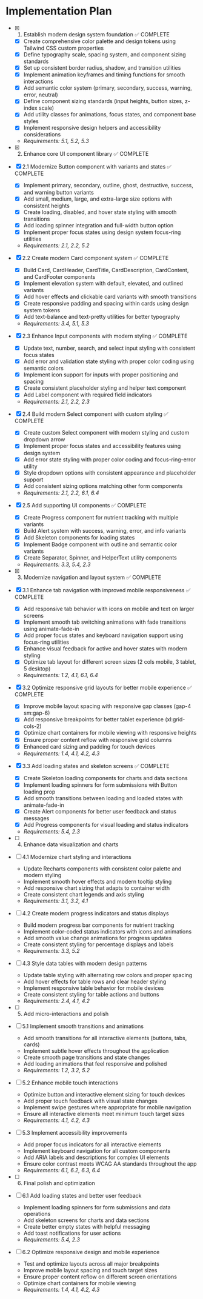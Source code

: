 # Implementation Plan

- [x] 1. Establish modern design system foundation ✅ COMPLETE
  - [x] Create comprehensive color palette and design tokens using Tailwind CSS custom properties
  - [x] Define typography scale, spacing system, and component sizing standards
  - [x] Set up consistent border radius, shadow, and transition utilities
  - [x] Implement animation keyframes and timing functions for smooth interactions
  - [x] Add semantic color system (primary, secondary, success, warning, error, neutral)
  - [x] Define component sizing standards (input heights, button sizes, z-index scale)
  - [x] Add utility classes for animations, focus states, and component base styles
  - [x] Implement responsive design helpers and accessibility considerations
  - _Requirements: 5.1, 5.2, 5.3_

- [x] 2. Enhance core UI component library ✅ COMPLETE

- [x] 2.1 Modernize Button component with variants and states ✅ COMPLETE
  - [x] Implement primary, secondary, outline, ghost, destructive, success, and warning button variants
  - [x] Add small, medium, large, and extra-large size options with consistent heights
  - [x] Create loading, disabled, and hover state styling with smooth transitions
  - [x] Add loading spinner integration and full-width button option
  - [x] Implement proper focus states using design system focus-ring utilities
  - _Requirements: 2.1, 2.2, 5.2_

- [x] 2.2 Create modern Card component system ✅ COMPLETE
  - [x] Build Card, CardHeader, CardTitle, CardDescription, CardContent, and CardFooter components
  - [x] Implement elevation system with default, elevated, and outlined variants
  - [x] Add hover effects and clickable card variants with smooth transitions
  - [x] Create responsive padding and spacing within cards using design system tokens
  - [x] Add text-balance and text-pretty utilities for better typography
  - _Requirements: 3.4, 5.1, 5.3_

- [x] 2.3 Enhance Input components with modern styling ✅ COMPLETE
  - [x] Update text, number, search, and select input styling with consistent focus states
  - [x] Add error and validation state styling with proper color coding using semantic colors
  - [x] Implement icon support for inputs with proper positioning and spacing
  - [x] Create consistent placeholder styling and helper text component
  - [x] Add Label component with required field indicators
  - _Requirements: 2.1, 2.2, 2.3_

- [x] 2.4 Build modern Select component with custom styling ✅ COMPLETE
  - [x] Create custom Select component with modern styling and custom dropdown arrow
  - [x] Implement proper focus states and accessibility features using design system
  - [x] Add error state styling with proper color coding and focus-ring-error utility
  - [x] Style dropdown options with consistent appearance and placeholder support
  - [x] Add consistent sizing options matching other form components
  - _Requirements: 2.1, 2.2, 6.1, 6.4_

- [x] 2.5 Add supporting UI components ✅ COMPLETE
  - [x] Create Progress component for nutrient tracking with multiple variants
  - [x] Build Alert system with success, warning, error, and info variants
  - [x] Add Skeleton components for loading states
  - [x] Implement Badge component with outline and semantic color variants
  - [x] Create Separator, Spinner, and HelperText utility components
  - _Requirements: 3.3, 5.4, 2.3_

- [x] 3. Modernize navigation and layout system ✅ COMPLETE
- [x] 3.1 Enhance tab navigation with improved mobile responsiveness ✅ COMPLETE
  - [x] Add responsive tab behavior with icons on mobile and text on larger screens
  - [x] Implement smooth tab switching animations with fade transitions using animate-fade-in
  - [x] Add proper focus states and keyboard navigation support using focus-ring utilities
  - [x] Enhance visual feedback for active and hover states with modern styling
  - [x] Optimize tab layout for different screen sizes (2 cols mobile, 3 tablet, 5 desktop)
  - _Requirements: 1.2, 4.1, 6.1, 6.4_

- [x] 3.2 Optimize responsive grid layouts for better mobile experience ✅ COMPLETE
  - [x] Improve mobile layout spacing with responsive gap classes (gap-4 sm:gap-6)
  - [x] Add responsive breakpoints for better tablet experience (xl:grid-cols-2)
  - [x] Optimize chart containers for mobile viewing with responsive heights
  - [x] Ensure proper content reflow with responsive grid columns
  - [x] Enhanced card sizing and padding for touch devices
  - _Requirements: 1.4, 4.1, 4.2, 4.3_

- [x] 3.3 Add loading states and skeleton screens ✅ COMPLETE
  - [x] Create Skeleton loading components for charts and data sections
  - [x] Implement loading spinners for form submissions with Button loading prop
  - [x] Add smooth transitions between loading and loaded states with animate-fade-in
  - [x] Create Alert components for better user feedback and status messages
  - [x] Add Progress components for visual loading and status indicators
  - _Requirements: 5.4, 2.3_

- [ ] 4. Enhance data visualization and charts
- [ ] 4.1 Modernize chart styling and interactions
  - Update Recharts components with consistent color palette and modern styling
  - Implement smooth hover effects and modern tooltip styling
  - Add responsive chart sizing that adapts to container width
  - Create consistent chart legends and axis styling
  - _Requirements: 3.1, 3.2, 4.1_

- [ ] 4.2 Create modern progress indicators and status displays
  - Build modern progress bar components for nutrient tracking
  - Implement color-coded status indicators with icons and animations
  - Add smooth value change animations for progress updates
  - Create consistent styling for percentage displays and labels
  - _Requirements: 3.3, 5.2_

- [ ] 4.3 Style data tables with modern design patterns
  - Update table styling with alternating row colors and proper spacing
  - Add hover effects for table rows and clear header styling
  - Implement responsive table behavior for mobile devices
  - Create consistent styling for table actions and buttons
  - _Requirements: 2.4, 4.1, 4.2_

- [ ] 5. Add micro-interactions and polish
- [ ] 5.1 Implement smooth transitions and animations
  - Add smooth transitions for all interactive elements (buttons, tabs, cards)
  - Implement subtle hover effects throughout the application
  - Create smooth page transitions and state changes
  - Add loading animations that feel responsive and polished
  - _Requirements: 1.2, 3.2, 5.2_

- [ ] 5.2 Enhance mobile touch interactions
  - Optimize button and interactive element sizing for touch devices
  - Add proper touch feedback with visual state changes
  - Implement swipe gestures where appropriate for mobile navigation
  - Ensure all interactive elements meet minimum touch target sizes
  - _Requirements: 4.1, 4.2, 4.3_

- [ ] 5.3 Implement accessibility improvements
  - Add proper focus indicators for all interactive elements
  - Implement keyboard navigation for all custom components
  - Add ARIA labels and descriptions for complex UI elements
  - Ensure color contrast meets WCAG AA standards throughout the app
  - _Requirements: 6.1, 6.2, 6.3, 6.4_

- [ ] 6. Final polish and optimization
- [ ] 6.1 Add loading states and better user feedback
  - Implement loading spinners for form submissions and data operations
  - Add skeleton screens for charts and data sections
  - Create better empty states with helpful messaging
  - Add toast notifications for user actions
  - _Requirements: 5.4, 2.3_

- [ ] 6.2 Optimize responsive design and mobile experience
  - Test and optimize layouts across all major breakpoints
  - Improve mobile layout spacing and touch target sizes
  - Ensure proper content reflow on different screen orientations
  - Optimize chart containers for mobile viewing
  - _Requirements: 1.4, 4.1, 4.2, 4.3_